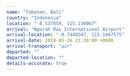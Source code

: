 ```yaml
---
name: "Tabanan, Bali"
country: "Indonesia"
location: "-8.537059, 115.136067"
arrival: "Ngurah Rai International Airport"
arrival-location: "-8.7449247, 115.1667575"
arrival-date: 2019-05-26 21:30:00 +0800
arrival-transport: "air"
departed: ""
departed-location: ""
details-accurate: true
---
```

